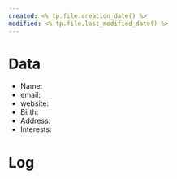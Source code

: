 ```yaml
---
created: <% tp.file.creation_date() %>
modified: <% tp.file.last_modified_date() %>
---
```


# Data

* Name: 
* email:
* website:
* Birth: 
* Address:
* Interests:

# Log

